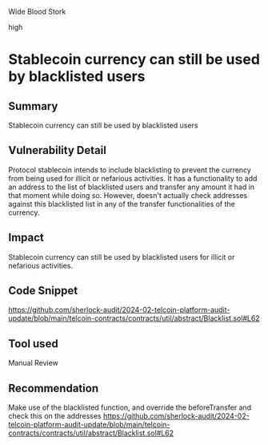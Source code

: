 Wide Blood Stork

high

# Stablecoin currency can still be used by blacklisted users

## Summary
Stablecoin currency can still be used by blacklisted users

## Vulnerability Detail
Protocol stablecoin intends to include blacklisting to prevent the currency from being used for illicit or nefarious activities. It has a functionality to add an address to the list of blacklisted users and transfer any amount it had in that moment while doing so. However, doesn't actually check addresses against this blacklisted list in any of the transfer functionalities of the currency.

## Impact
Stablecoin currency can still be used by blacklisted users for illicit or nefarious activities. 

## Code Snippet
https://github.com/sherlock-audit/2024-02-telcoin-platform-audit-update/blob/main/telcoin-contracts/contracts/util/abstract/Blacklist.sol#L62

## Tool used

Manual Review

## Recommendation
Make use of the blacklisted function, and override the beforeTransfer and check this on the addresses
https://github.com/sherlock-audit/2024-02-telcoin-platform-audit-update/blob/main/telcoin-contracts/contracts/util/abstract/Blacklist.sol#L62
